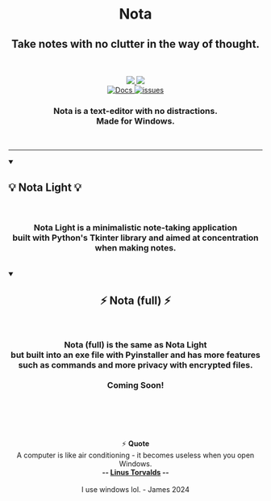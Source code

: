 
<h1 align="center">
    Nota
</h1>
<h2 align="center">
  Take notes with no clutter in the way of thought.
</h2>

<br>
<div align="center">
    <br>
<div align="center"> 
  <a href="https://github.com/james-beans/Nota/releases">
    <img src="https://custom-icon-badges.demolab.com/badge/-Download-teal?style=for-the-badge&logo=download&logoColor=white" />
  </a>
  <a href="https://github.com/james-beans/Nota/blob/main/UPGRADE.md" target="_blank">
     <img src="https://custom-icon-badges.demolab.com/badge/-Upgrade-palegreen?style=for-the-badge&logoColor=black&logo=Download" target="_blank" />
  </a>
    <br>
    <a href="https://github.com/james-beans/Nota/wiki">
        <img alt="Docs" title="Documentation" src="https://custom-icon-badges.demolab.com/badge/-Docs-1F222E?style=for-the-badge&logoColor=white&logo=repo"/>
    </a>
    <a href="https://github.com/james-beans/Nota/issues">
        <img alt="issues" title="Report issues" src="https://custom-icon-badges.demolab.com/badge/-Issues-1F222E?style=for-the-badge&logoColor=white&logo=issue"/>
    </a>
</div>

<div align="center">
<h3 align="center">Nota is a text-editor with no distractions.<br> Made for Windows.</h3>

<br/>
 </div>
 </div>
<hr>

<details open>
<summary><h2>💡 Nota Light 💡</h2></summary>
<br/>
<div align="center">
    <h3>Nota Light is a minimalistic note-taking application<br> built with Python's Tkinter library and aimed at concentration when making notes.</h3>
</div>
</details>

<br/>

<details open> 
<summary><h2 align="center">⚡ Nota (full) ⚡</h2></summary>
<br>
<div align=center>
    <h3>Nota (full) is the same as Nota Light<br> but built into an exe file with Pyinstaller and has more features<br> such as commands and more privacy with encrypted files. <br><br> Coming Soon!</h3>
</div>
</details>

<br/><br/>


<br/>

<div align="center">
    
⚡ **Quote**<br> A computer is like air conditioning - it becomes useless when you open Windows. <br> **-- [Linus Torvalds](https://www.azquotes.com/author/14737-Linus_Torvalds) --**
<br><br> I use windows lol. - James 2024

</div>

<br/>
